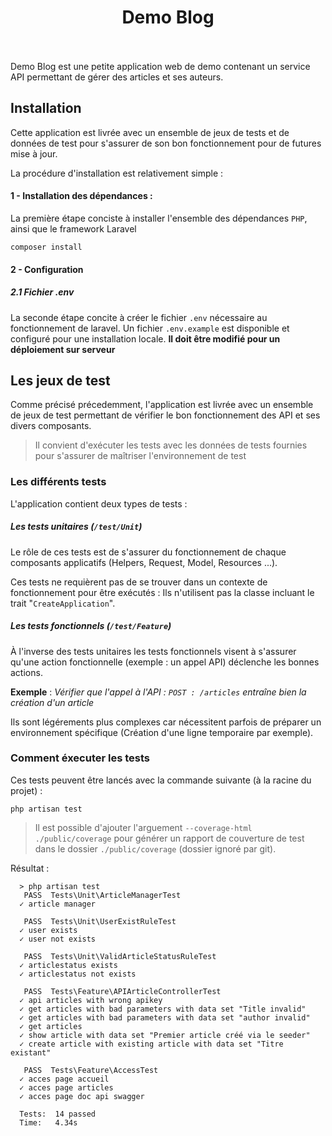 <div align="center">
<h1>Demo Blog</h1>
</div>

<br>
<br>
Demo Blog est une petite application web de demo contenant un service API permettant de gérer des articles et ses auteurs.

## Installation

Cette application est livrée avec un ensemble de jeux de tests et de données de test pour s'assurer de son bon fonctionnement pour de futures mise à jour. 

La procédure d'installation est relativement simple : 

#### 1 - Installation des dépendances : 

La première étape conciste à installer l'ensemble des dépendances `PHP`, ainsi que le framework Laravel
```console
composer install
```

#### 2 - Configuration

##### 2.1 Fichier .env

La seconde étape concite à créer le fichier `.env` nécessaire au fonctionnement de laravel. 
Un fichier `.env.example` est disponible et configuré pour une installation locale. **Il doit être modifié pour un déploiement sur serveur**


## Les jeux de test
Comme précisé précedemment, l'application est livrée avec un ensemble de jeux de test permettant de vérifier le bon fonctionnement des API et ses divers composants.

>Il convient d'exécuter les tests avec les données de tests fournies pour s'assurer de maîtriser l'environnement de test

### Les différents tests

L'application contient deux types de tests : 

##### Les tests unitaires (`/test/Unit`)
Le rôle de ces tests est de s'assurer du fonctionnement de chaque composants applicatifs (Helpers, Request, Model, Resources ...). 

Ces tests ne requièrent pas de se trouver dans un contexte de fonctionnement pour être exécutés : Ils n'utilisent pas la classe incluant le trait "`CreateApplication`".

##### Les tests fonctionnels (`/test/Feature`)

À l'inverse des tests unitaires les tests fonctionnels visent à s'assurer qu'une action fonctionnelle (exemple : un appel API) déclenche les bonnes actions.

**Exemple** : *Vérifier que l'appel à l'API : `POST : /articles` entraîne bien la création d'un article*

Ils sont légérements plus complexes car nécessitent parfois de préparer un environnement spécifique (Création d'une ligne temporaire par exemple).

### Comment éxecuter les tests

Ces tests peuvent être lancés avec la commande suivante (à la racine du projet) : 
```
php artisan test 
```

> Il est possible d'ajouter l'arguement `--coverage-html ./public/coverage` pour générer un rapport de couverture de test dans le dossier `./public/coverage` (dossier ignoré par git).

Résultat : 
```
  > php artisan test
   PASS  Tests\Unit\ArticleManagerTest
  ✓ article manager

   PASS  Tests\Unit\UserExistRuleTest
  ✓ user exists
  ✓ user not exists

   PASS  Tests\Unit\ValidArticleStatusRuleTest
  ✓ articlestatus exists
  ✓ articlestatus not exists

   PASS  Tests\Feature\APIArticleControllerTest
  ✓ api articles with wrong apikey
  ✓ get articles with bad parameters with data set "Title invalid"
  ✓ get articles with bad parameters with data set "author invalid"
  ✓ get articles
  ✓ show article with data set "Premier article créé via le seeder"
  ✓ create article with existing article with data set "Titre existant"

   PASS  Tests\Feature\AccessTest
  ✓ acces page accueil
  ✓ acces page articles
  ✓ acces page doc api swagger

  Tests:  14 passed
  Time:   4.34s

```
